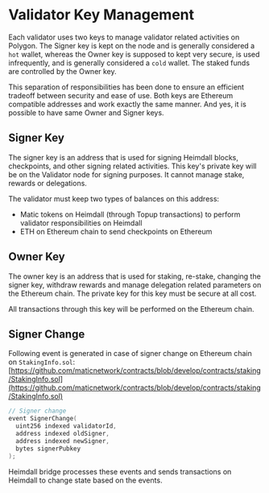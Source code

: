 # Validator Key Management

Each validator uses two keys to manage validator related activities on Polygon. The Signer key is kept on the node and is generally considered a `hot` wallet, whereas the Owner key is supposed to kept very secure, is used infrequently, and is generally considered a `cold` wallet. The staked funds are controlled by the Owner key. 

This separation of responsibilities has been done to ensure an efficient tradeoff between security and ease of use. Both keys are Ethereum compatible addresses and work exactly the same manner. And yes, it is possible to have same Owner and Signer keys.

## Signer Key

The signer key is an address that is used for signing Heimdall blocks, checkpoints, and other signing related activities. This key's private key will be on the Validator node for signing purposes. It cannot manage stake, rewards or delegations.

The validator must keep two types of balances on this address:

- Matic tokens on Heimdall (through Topup transactions) to perform validator responsibilities on Heimdall
- ETH on Ethereum chain to send checkpoints on Ethereum

## Owner Key

The owner key is an address that is used for staking, re-stake, changing the signer key, withdraw rewards and manage delegation related parameters on the Ethereum chain. The private key for this key must be secure at all cost.

All transactions through this key will be performed on the Ethereum chain.

## Signer Change

Following event is generated in case of signer change on Ethereum chain on `StakingInfo.sol`: [https://github.com/maticnetwork/contracts/blob/develop/contracts/staking/StakingInfo.sol](https://github.com/maticnetwork/contracts/blob/develop/contracts/staking/StakingInfo.sol)

```go
// Signer change
event SignerChange(
  uint256 indexed validatorId,
  address indexed oldSigner,
  address indexed newSigner,
  bytes signerPubkey
);
```

Heimdall bridge processes these events and sends transactions on Heimdall to change state based on the events.